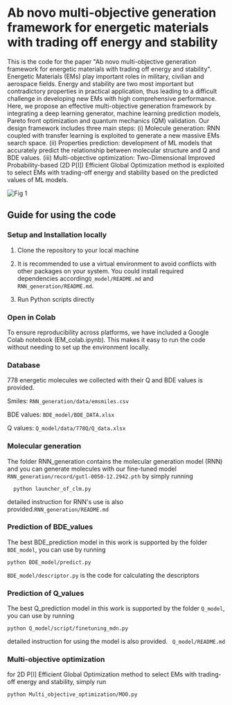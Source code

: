 # Ab novo multi-objective generation framework for energetic materials with trading off energy and stability

This is the code for the paper "Ab novo multi-objective generation framework for energetic materials with trading off energy and stability". Energetic Materials (EMs) play important roles in military, civilian and aerospace fields. Energy and stability are two most important but contradictory properties in practical application, thus leading to a difficult challenge in developing new EMs with high comprehensive performance. Here, we propose an effective multi-objective generation framework by integrating a deep learning generator, machine learning prediction models, Pareto front optimization and quantum mechanics (QM) validation. Our design framework includes three main steps: (i) Molecule generation: RNN coupled with transfer learning is exploited to generate a new massive EMs search space. (ii) Properties prediction: development of ML models that accurately predict the relationship between molecular structure and Q and BDE values. (iii) Multi-objective optimization: Two-Dimensional Improved Probability-based (2D P[I]) Efficient Global Optimization method is exploited to select EMs with trading-off energy and stability based on the predicted values of ML models.

![Fig 1](https://github.com/user-attachments/assets/0448d946-ae57-485d-9855-cfc5e45c4f71)

## Guide for using the code

### Setup and Installation locally

1. Clone the repository to your local machine

2. It is recommended to use a virtual environment to avoid conflicts with other packages on your system. You could install required dependencies according```Q_model/README.md``` and ```RNN_generation/README.md```.

3. Run Python scripts directly

### Open in Colab

To ensure reproducibility across platforms, we have included a Google Colab notebook (EM_colab.ipynb). This makes it easy to run the code without needing to set up the environment locally. 

### Database

778 energetic molecules we collected with their Q and BDE values is provided.

Smiles: ```RNN_generation/data/emsmiles.csv```

BDE values: ```BDE_model/BDE_DATA.xlsx```

Q values: ```Q_model/data/778Q/Q_data.xlsx```


### Molecular generation

The folder RNN_generation contains the molecular generation model (RNN) and you can generate molecules with our fine-tuned model ```RNN_generation/record/gutl-0050-12.2942.pth``` by simply running

```
  python launcher_of_clm.py
```

detailed instruction for RNN's use is also provided.```RNN_generation/README.md```


### Prediction of BDE_values

The best BDE_prediction model in this work is supported by the folder ```BDE_model```, you can use by running

```
python BDE_model/predict.py
```

```BDE_model/descriptor.py``` is the code for calculating the descriptors


### Prediction of Q_values

The best Q_prediction model in this work is supported by the folder ```Q_model```, you can use by running 

```
python Q_model/script/finetuning_mdn.py
```
detailed instruction for using the model is also provided. ``` Q_model/README.md```

### Multi-objective optimization

for 2D P[I] Efficient Global Optimization method to select EMs with trading-off energy and stability, simply run

```python Multi_objective_optimization/MOO.py```
